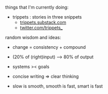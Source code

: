 things that I'm currently doing:

- trippets : stories in three snippets
  - <a href="https://trippets.substack.com/">trippets.substack.com</a>
  - <a href="https://twitter.com/trippets_">twitter.com/trippets_</a>
  

random wisdom and ideas:

- change = consistency + compound

- (20% of (right)input) --> 80% of output

- systems >< goals

- concise writing => clear thinking

- slow is smooth, smooth is fast, smart is fast
